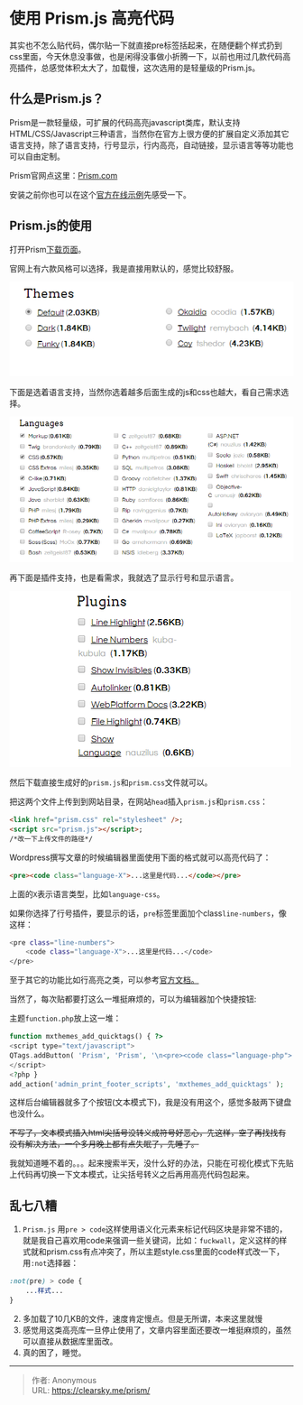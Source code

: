 # 使用 Prism.js 高亮代码


其实也不怎么贴代码，偶尔贴一下就直接pre标签括起来，在随便翻个样式扔到css里面，今天休息没事做，也是闲得没事做小折腾一下，以前也用过几款代码高亮插件，总感觉体积太大了，加载慢，这次选用的是轻量级的Prism.js。

## 什么是Prism.js？

Prism是一款轻量级，可扩展的代码高亮javascript类库，默认支持HTML/CSS/Javascript三种语言，当然你在官方上很方便的扩展自定义添加其它语言支持，除了语言支持，行号显示，行内高亮，自动链接，显示语言等等功能也可以自由定制。

Prism官网点这里：[Prism.com](http://prismjs.com/)

安装之前你也可以在这个[官方在线示例](http://prismjs.com/test.html)先感受一下。

## Prism.js的使用

打开Prism[下载页面](http://prismjs.com/download.html)。

官网上有六款风格可以选择，我是直接用默认的，感觉比较舒服。

![Prism.js主题](prism-theme.png "Prism.js主题")

下面是选着语言支持，当然你选着越多后面生成的js和css也越大，看自己需求选择。

![Prism.js语言支持](prism-languages.png "Prism.js语言支持")

再下面是插件支持，也是看需求，我就选了显示行号和显示语言。

![Prism.js插件](prism-plugins.png "Prism.js插件")

然后下载直接生成好的`prism.js`和`prism.css`文件就可以。

把这两个文件上传到到网站目录，在网站`head`插入`prism.js`和`prism.css`：

```html
<link href="prism.css" rel="stylesheet" />;
<script src="prism.js"></script>;
/*改一下上传文件的路径*/
```

Wordpress撰写文章的时候编辑器里面使用下面的格式就可以高亮代码了：

```html
<pre><code class="language-X">...这里是代码...</code></pre>
```
上面的`X`表示语言类型，比如`language-css`。

如果你选择了行号插件，要显示的话，`pre`标签里面加个class`line-numbers`，像这样：

```bash
<pre class="line-numbers">
    <code class="language-X">...这里是代码...</code>
</pre>
```
至于其它的功能比如行高亮之类，可以参考[官方文档。](http://prismjs.com/examples.html)

当然了，每次贴都要打这么一堆挺麻烦的，可以为编辑器加个快捷按钮:

主题`function.php`放上这一堆：

```php
function mxthemes_add_quicktags() { ?>
<script type="text/javascript">
QTags.addButton( 'Prism', 'Prism', '\n<pre><code class="language-php">', '</code></pre>\n' ); //快捷输入[Prism]标签
</script>
<?php }
add_action('admin_print_footer_scripts', 'mxthemes_add_quicktags' );
```

这样后台编辑器就多了个按钮(文本模式下)，我是没有用这个，感觉多敲两下键盘也没什么。

~~不写了，文本模式插入html尖括号没转义成符号好恶心，先这样，空了再找找有没有解决方法，一个多月晚上都有点失眠了，先睡了。~~

我就知道睡不着的。。。起来搜索半天，没什么好的办法，只能在可视化模式下先贴上代码再切换一下文本模式，让尖括号转义之后再用高亮代码包起来。

## 乱七八糟

1. `Prism.js` 用`pre > code`这样使用语义化元素来标记代码区块是非常不错的，就是我自己喜欢用code来强调一些关键词，比如：`fuckwall`，定义这样的样式就和prism.css有点冲突了，所以主题style.css里面的code样式改一下，用`:not`选择器：
```css
:not(pre) > code {
    ...样式...
}
```
2. 多加载了10几KB的文件，速度肯定慢点。但是无所谓，本来这里就慢
3. 感觉用这类高亮库一旦停止使用了，文章内容里面还要改一堆挺麻烦的，虽然可以直接从数据库里面改。
4. 真的困了，睡觉。


---

> 作者: Anonymous  
> URL: https://clearsky.me/prism/  

